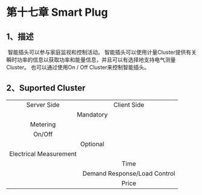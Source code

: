 # 第十七章 Smart Plug

## 1、描述

​	智能插头可以参与家庭监视和控制活动。 智能插头可以使用计量Cluster提供有关瞬时功率的信息以获取功率和能量信息，并且可以有选择地支持电气测量Cluster。 也可以通过使用On / Off Cluster来控制智能插头。

## 2、Suported Cluster
<table>
   <tr align="center">
   	<td>Server Side</td>
    <td>Client Side</td>
   </tr>
   <tr align="center">
   	<td colspan="2">Mandatory</td>
   </tr>
   <tr align="center">
    <td>Metering</td>
    <td></td>
   </tr>
   <tr align="center">
    <td>On/Off</td>
    <td></td>
   </tr>
   <tr align="center">
   	<td colspan="2">Optional</td>
   </tr>
   <tr align="center"> 
       <td>Electrical Measurement</td>
       <td></td>
   </tr>
   <tr align="center"> 
       <td></td>
       <td>Time</td>
   </tr>
   <tr align="center"> 
       <td></td>
       <td>Demand Response/Load Control</td>
   </tr>
   <tr align="center"> 
       <td></td>
       <td>Price</td>
   </tr>
</table>

